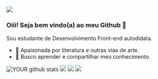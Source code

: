 <img src="https://encrypted-tbn0.gstatic.com/images?q=tbn:ANd9GcTEXaCUgapWQsuPMGt9biETsQJUCC0SXfE03w&usqp=CAU">

### Oiii! Seja bem vindo(a) ao meu Github 👋
Sou estudante de Desenvolvimento Front-end autodidata.
- 🌱 Apaixonada por literatura e outras vias de arte.
- 🤝 Busco aprender e compartilhar meu conhecimento.

![YOUR github stats](https://github-readme-stats.vercel.app/api?username=mdar4)
 [<img src="https://img.shields.io/badge/linkedin-%230077B5.svg?&style=for-the-badge&logo=linkedin&logoColor=white" />](https://www.linkedin.com/in/dara-fontoura-da-silva-98917ba6/) [<img src = "https://img.shields.io/badge/instagram-%23E4405F.svg?&style=for-the-badge&logo=instagram&logoColor=white">](https://www.instagram.com/d.aarah/) [<img src = "https://img.shields.io/badge/facebook-%231877F2.svg?&style=for-the-badge&logo=facebook&logoColor=white">](https://www.facebook.com/darah.fontoura)
